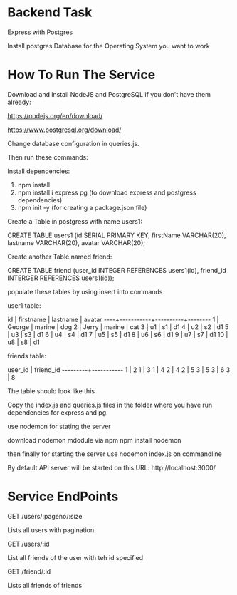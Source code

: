 # Backend Task
Express with Postgres

Install postgres Database for the Operating System you want to work

# How To Run The Service

Download and install NodeJS and PostgreSQL if you don't have them already:

  https://nodejs.org/en/download/ 
	
  https://www.postgresql.org/download/
  
Change database configuration in queries.js. 

Then run these commands:

Install dependencies: 
  1) npm install
  2) npm install i express pg (to download express and postgress dependencies)
  3) npm init -y (for creating a package.json file)
  
  
Create a Table in postgress with name users1:

CREATE TABLE users1 (id SERIAL PRIMARY KEY, firstName VARCHAR(20), lastname VARCHAR(20), avatar VARCHAR(20);

Create another Table named friend:

CREATE TABLE friend (user_id INTEGER REFERENCES users1(id), friend_id INTERGER REFERENCES users1(id));

populate these tables by using insert into commands

user1 table:

 id | firstname | lastname | avatar
----+-----------+----------+--------
  1 | George    | marine   | dog
  2 | Jerry     | marine   | cat
  3 | u1        | s1       | d1
  4 | u2        | s2       | d1
  5 | u3        | s3       | d1
  6 | u4        | s4       | d1
  7 | u5        | s5       | d1
  8 | u6        | s6       | d1
  9 | u7        | s7       | d1
 10 | u8        | s8       | d1
 
 friends table:
 
  user_id | friend_id
---------+-----------
       1 |         2
       1 |         3
       1 |         4
       2 |         4
       2 |         5
       3 |         5
       3 |         6
       3 |         8
       
The table should look like this 

Copy the index.js and queries.js files in the folder where you have run dependencies  for express and pg.

use nodemon for stating the server

download nodemon mdodule via npm 
	npm install nodemon

then finally for starting the server use nodemon index.js on commandline

By default API server will be started on this URL: http://localhost:3000/

# Service EndPoints

GET /users/:pageno/:size

Lists all users with pagination.

GET /users/:id

List all friends of the user with teh id specified

GET /friend/:id

Lists all friends of friends

